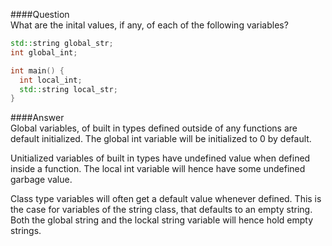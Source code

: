 ####Question  
What are the inital values, if any,  of each of the following variables?  
```cpp
std::string global_str;
int global_int;

int main() {
  int local_int;
  std::string local_str;
}
```
####Answer  
Global variables, of built in types defined outside of any functions are default initialized. The global int variable will be initialized to 0 by default.  

Unitialized variables of built in types have undefined value when defined inside a function. The local int variable will hence have some undefined garbage value.  

Class type variables will often get a default value whenever defined. This is the case for variables of the string class, that defaults to an empty string. Both the global string and the lockal string variable will hence hold empty strings.  
